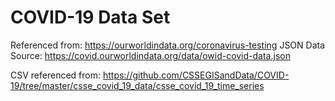 # COVID-19 Data Set

Referenced from: https://ourworldindata.org/coronavirus-testing
JSON Data Source: https://covid.ourworldindata.org/data/owid-covid-data.json

CSV referenced from: https://github.com/CSSEGISandData/COVID-19/tree/master/csse_covid_19_data/csse_covid_19_time_series